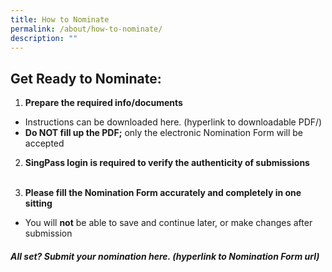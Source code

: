```yaml
---
title: How to Nominate
permalink: /about/how-to-nominate/
description: ""
---
```

## Get Ready to Nominate:

1. **Prepare the required info/documents**<br>
* Instructions can be downloaded here. (hyperlink to downloadable PDF/)<br>
* <b>Do NOT fill up the PDF;</b> only the electronic Nomination Form will be accepted<br>

2. **SingPass login is required to verify the authenticity of submissions**<br><br>

3. **Please fill the Nomination Form accurately and completely in one sitting**<br>
* You will <b>not</b> be able to save and continue later, or make changes after submission<br>

##### All set? <b>Submit your nomination here.</b> (hyperlink to Nomination Form url)
